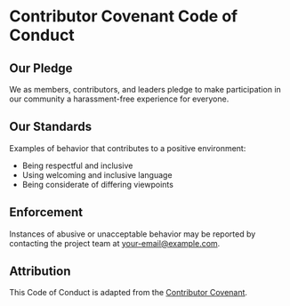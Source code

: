 # Contributor Covenant Code of Conduct

## Our Pledge
We as members, contributors, and leaders pledge to make participation in our community a harassment-free experience for everyone.

## Our Standards
Examples of behavior that contributes to a positive environment:
- Being respectful and inclusive
- Using welcoming and inclusive language
- Being considerate of differing viewpoints

## Enforcement
Instances of abusive or unacceptable behavior may be reported by contacting the project team at <your-email@example.com>.

## Attribution
This Code of Conduct is adapted from the [Contributor Covenant](https://www.contributor-covenant.org/version/2/1/code_of_conduct/).
